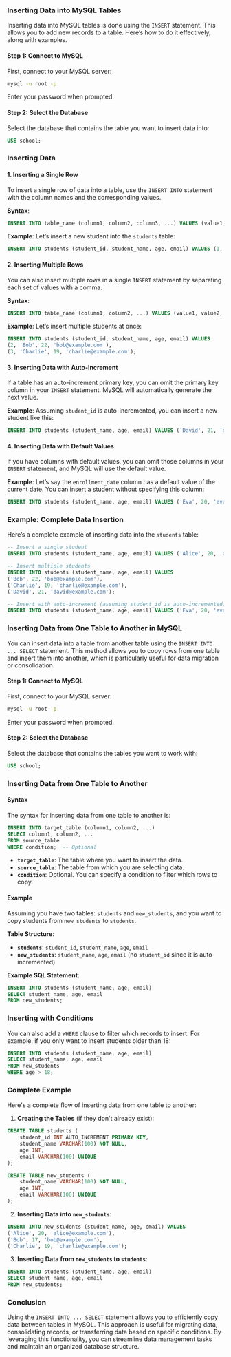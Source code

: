 ### Inserting Data into MySQL Tables

Inserting data into MySQL tables is done using the `INSERT` statement. This allows you to add new records to a table. Here’s how to do it effectively, along with examples.

#### Step 1: Connect to MySQL

First, connect to your MySQL server:

```bash
mysql -u root -p
```

Enter your password when prompted.

#### Step 2: Select the Database

Select the database that contains the table you want to insert data into:

```sql
USE school;
```

### Inserting Data

#### 1. **Inserting a Single Row**

To insert a single row of data into a table, use the `INSERT INTO` statement with the column names and the corresponding values.

**Syntax**:
```sql
INSERT INTO table_name (column1, column2, column3, ...) VALUES (value1, value2, value3, ...);
```

**Example**:
Let’s insert a new student into the `students` table:

```sql
INSERT INTO students (student_id, student_name, age, email) VALUES (1, 'Alice', 20, 'alice@example.com');
```

#### 2. **Inserting Multiple Rows**

You can also insert multiple rows in a single `INSERT` statement by separating each set of values with a comma.

**Syntax**:
```sql
INSERT INTO table_name (column1, column2, ...) VALUES (value1, value2, ...), (value3, value4, ...);
```

**Example**:
Let’s insert multiple students at once:

```sql
INSERT INTO students (student_id, student_name, age, email) VALUES 
(2, 'Bob', 22, 'bob@example.com'),
(3, 'Charlie', 19, 'charlie@example.com');
```

#### 3. **Inserting Data with Auto-Increment**

If a table has an auto-increment primary key, you can omit the primary key column in your `INSERT` statement. MySQL will automatically generate the next value.

**Example**:
Assuming `student_id` is auto-incremented, you can insert a new student like this:

```sql
INSERT INTO students (student_name, age, email) VALUES ('David', 21, 'david@example.com');
```

#### 4. **Inserting Data with Default Values**

If you have columns with default values, you can omit those columns in your `INSERT` statement, and MySQL will use the default value.

**Example**:
Let’s say the `enrollment_date` column has a default value of the current date. You can insert a student without specifying this column:

```sql
INSERT INTO students (student_name, age, email) VALUES ('Eva', 20, 'eva@example.com');
```

### Example: Complete Data Insertion

Here’s a complete example of inserting data into the `students` table:

```sql
-- Insert a single student
INSERT INTO students (student_name, age, email) VALUES ('Alice', 20, 'alice@example.com');

-- Insert multiple students
INSERT INTO students (student_name, age, email) VALUES 
('Bob', 22, 'bob@example.com'),
('Charlie', 19, 'charlie@example.com'),
('David', 21, 'david@example.com');

-- Insert with auto-increment (assuming student_id is auto-incremented)
INSERT INTO students (student_name, age, email) VALUES ('Eva', 20, 'eva@example.com');
```

### Inserting Data from One Table to Another in MySQL

You can insert data into a table from another table using the `INSERT INTO ... SELECT` statement. This method allows you to copy rows from one table and insert them into another, which is particularly useful for data migration or consolidation.

#### Step 1: Connect to MySQL

First, connect to your MySQL server:

```bash
mysql -u root -p
```

Enter your password when prompted.

#### Step 2: Select the Database

Select the database that contains the tables you want to work with:

```sql
USE school;
```

### Inserting Data from One Table to Another

#### Syntax

The syntax for inserting data from one table to another is:

```sql
INSERT INTO target_table (column1, column2, ...)
SELECT column1, column2, ...
FROM source_table
WHERE condition;  -- Optional
```

- **`target_table`**: The table where you want to insert the data.
- **`source_table`**: The table from which you are selecting data.
- **`condition`**: Optional. You can specify a condition to filter which rows to copy.

#### Example

Assuming you have two tables: `students` and `new_students`, and you want to copy students from `new_students` to `students`.

**Table Structure**:
- **`students`**: `student_id`, `student_name`, `age`, `email`
- **`new_students`**: `student_name`, `age`, `email` (no `student_id` since it is auto-incremented)

**Example SQL Statement**:

```sql
INSERT INTO students (student_name, age, email)
SELECT student_name, age, email
FROM new_students;
```

### Inserting with Conditions

You can also add a `WHERE` clause to filter which records to insert. For example, if you only want to insert students older than 18:

```sql
INSERT INTO students (student_name, age, email)
SELECT student_name, age, email
FROM new_students
WHERE age > 18;
```

### Complete Example

Here's a complete flow of inserting data from one table to another:

1. **Creating the Tables** (if they don't already exist):

```sql
CREATE TABLE students (
    student_id INT AUTO_INCREMENT PRIMARY KEY,
    student_name VARCHAR(100) NOT NULL,
    age INT,
    email VARCHAR(100) UNIQUE
);

CREATE TABLE new_students (
    student_name VARCHAR(100) NOT NULL,
    age INT,
    email VARCHAR(100) UNIQUE
);
```

2. **Inserting Data into `new_students`**:

```sql
INSERT INTO new_students (student_name, age, email) VALUES
('Alice', 20, 'alice@example.com'),
('Bob', 17, 'bob@example.com'),
('Charlie', 19, 'charlie@example.com');
```

3. **Inserting Data from `new_students` to `students`**:

```sql
INSERT INTO students (student_name, age, email)
SELECT student_name, age, email
FROM new_students;
```

### Conclusion

Using the `INSERT INTO ... SELECT` statement allows you to efficiently copy data between tables in MySQL. This approach is useful for migrating data, consolidating records, or transferring data based on specific conditions. By leveraging this functionality, you can streamline data management tasks and maintain an organized database structure.
